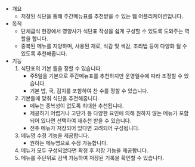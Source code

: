- 개요
  - 저장된 식단을 통해 주간메뉴표를 추천받을 수 있는 웹 어플리케이션입니다.
- 목적
  - 단체급식 현장에서 영양사가 식단표 작성을 쉽게 구성할 수 있도록 도와주는 역할을 합니다.
  - 중복된 메뉴를 지양하며, 사용된 재료, 식감 및 색감, 조리법 등이 다양화 될 수 있도록 추천해줍니다.
- 기능
  1. 식단표의 기본 틀을 정할 수 있습니다. 
     - 주5일을 기본으로 주간메뉴표를 추천하지만 운영일수에 따라 조정할 수 있습니다.
     - 기본 밥, 국, 김치를 포함하여 찬 수를 정할 수 있습니다.
   2. 기본틀에 맞춰 식단을 추천해줍니다.
       -  메뉴는 중복성이 없도록 최대한 추천됩니다.
       - 제공하기 어렵거나 고단가 등 다양한 요인에 의해 원하지 않는 메뉴가 포함되어 있다면 선택하여 재추천 받을 수 있습니다.
       - 전주 메뉴가 저장되어 있다면 고려되어 구성됩니다.
  3. 메뉴명 수정 기능을 제공합니다.
      - 원하는 메뉴명으로 수정 가능합니다.
  4. 메뉴가 모두 구성되었다면 확정 후 저장 기능을 제공합니다.
  5. 메뉴를 주단위로 검색 가능하여 저장된 기록을 확인할 수 있습니다.